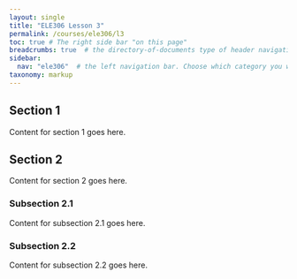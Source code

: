 ```yaml
---
layout: single
title: "ELE306 Lesson 3"
permalink: /courses/ele306/l3
toc: true # The right side bar "on this page"
breadcrumbs: true  # the directory-of-documents type of header navigation
sidebar:
  nav: "ele306"  # the left navigation bar. Choose which category you want.
taxonomy: markup
---
```



## Section 1

Content for section 1 goes here.

## Section 2

Content for section 2 goes here.

### Subsection 2.1

Content for subsection 2.1 goes here.

### Subsection 2.2

Content for subsection 2.2 goes here.
